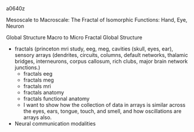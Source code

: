 a0640z

Mesoscale to Macroscale: The Fractal of Isomorphic Functions: Hand, Eye, Neuron

Global Structure Macro to Micro
Fractal Global Structure
* fractals (princeton mri study, eeg, meg, cavities (skull, eyes, ear), sensory arrays (dendrites, circuits, columns, default networks, thalamic bridges, interneurons, corpus callosum, rich clubs, major brain network junctions.)
    * fractals eeg
    * fractals meg
    * fractals mri
    * fractals anatomy
    * fractals functional anatomy
    * I want to show how the collection of data in arrays is similar across the eyes, ears, tongue, touch, and smell, and how oscillations are arrays also.
* Neural communication modalities
